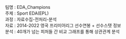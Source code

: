 팀명 : EDA_Champions <br/>
주제 : Sport EDA(EPL) <br/>
과정 : 자료수집-전처리-분석 <br/>
자료 : 2014-2022 영국 프리미어리그 선수연봉 + 선수스탯 정보  <br/>
분석 : 40개가 넘는 피처들 간 비교 그래프를 통해 상관관계 분석